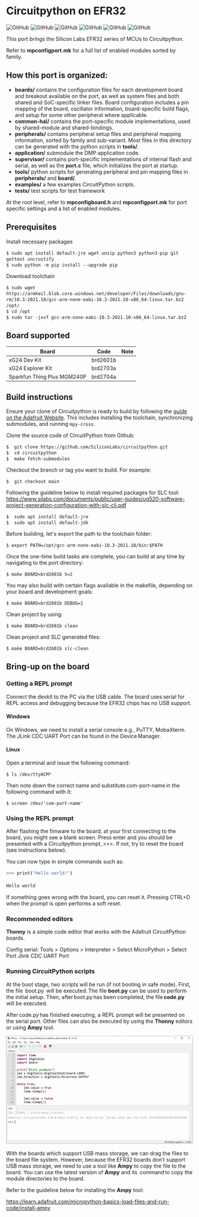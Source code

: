 # Circuitpython on EFR32 #
![GitHub](https://img.shields.io/badge/Technology-Bluetooth_BLE-green)
![GitHub](https://img.shields.io/badge/CircuitPython-8.1.0--beta.0-green)
![GitHub](https://img.shields.io/badge/GSDK-v4.2.1-green)
![GitHub](https://img.shields.io/badge/SLC-5.6.3.0-green)
![GitHub](https://img.shields.io/badge/License-MIT-green)
![GitHub](https://img.shields.io/badge/GCC_build-passing-green)

This port brings the Silicon Labs EFR32 series of MCUs to Circuitpython.

Refer to **mpconfigport.mk** for a full list of enabled modules sorted by family.

## How this port is organized: ##

- **boards/** contains the configuration files for each development board and breakout available on the port, as well as system files and both shared and SoC-specific linker files. Board configuration includes a pin mapping of the board, oscillator information, board-specific build flags, and setup for some other peripheral where applicable.
- **common-hal/** contains the port-specific module implementations, used by shared-module and shared-bindings.
- **peripherals/** contains peripheral setup files and peripheral mapping information, sorted by family and sub-variant. Most files in this directory can be generated with the python scripts in **tools/**.
- **application/** submodule the DMP application code.
- **supervisor/** contains port-specific implementations of internal flash and serial, as well as the **port.c** file, which initializes the port at startup.
- **tools/** python scripts for generating peripheral and pin mapping files in **peripherals/** and **board/**.
- **examples/** a few examples CircuitPython scripts.
- **tests/** test scripts for test framework

At the root level, refer to **mpconfigboard.h** and **mpconfigport.mk** for port specific settings and a list of enabled modules.

## Prerequisites ##

Install necessary packages

    $ sudo apt install default-jre wget unzip python3 python3-pip git gettext uncrustify
    $ sudo python -m pip install --upgrade pip

Download toolchain

    $ sudo wget https://armkeil.blob.core.windows.net/developer/Files/downloads/gnu-rm/10.3-2021.10/gcc-arm-none-eabi-10.3-2021.10-x86_64-linux.tar.bz2 /opt/
    $ cd /opt
    $ sudo tar -jxvf gcc-arm-none-eabi-10.3-2021.10-x86_64-linux.tar.bz2

## Board supported ##

| Board                       | Code         | Note               |
| --------------------------- | ------------ | ------------------ |
| xG24 Dev Kit                | brd2601b     |                    |
| xG24 Explorer Kit           | brd2703a     |                    |
| Sparkfun Thing Plus MGM240P | brd2704a     |                    |

## Build instructions ##

Ensure your clone of Circuitpython is ready to build by following the [guide on the Adafruit Website](https://learn.adafruit.com/building-circuitpython/build-circuitpython). This includes installing the toolchain, synchronizing submodules, and running `mpy-cross`.

Clone the source code of CircuitPython from Github:

    $  git clone https://github.com/SiliconLabs/circuitpython.git
    $  cd circuitpython
    $  make fetch-submodules

Checkout the branch or tag you want to build. For example:

    $  git checkout main

Following the guideline below to install required packages for SLC tool:
    https://www.silabs.com/documents/public/user-guides/ug520-software-project-generation-configuration-with-slc-cli.pdf

    $  sudo apt install default-jre
    $  sudo apt install default-jdk

Before building, let's export the path to the toolchain folder:

    $ export PATH=/opt/gcc-arm-none-eabi-10.3-2021.10/bin:$PATH


Once the one-time build tasks are complete, you can build at any time by navigating to the port directory:

    $ make BOARD=brd2601b V=2

You may also build with certain flags available in the makefile, depending on your board and development goals:

    $ make BOARD=brd2601b DEBUG=1

Clean project by using:

    $ make BOARD=brd2601b clean

Clean project and SLC generated files:

    $ make BOARD=brd2601b slc-clean

## Bring-up on the board ##

### Getting a REPL prompt ###

Connect the devkit to the PC via the USB cable. The board uses serial for REPL access and debugging because the EFR32 chips has no USB support.

#### Windows ####

On Windows, we need to install a serial console e.g., PuTTY, MobaXterm. The JLink CDC UART Port can be found in the Device Manager.

#### Linux ####

Open a terminal and issue the following command: 

    $ ls /dev/ttyACM*

Then note down the correct name and substitute com-port-name in the following command with it: 

    $ screen /dev/'com-port-name'

### Using the REPL prompt ###

After flashing the fimware to the board, at your first connecting to the board, you might see a blank screen. Press enter and you should be presented with a Circuitpython prompt, >>>. If not, try to reset the board (see instructions below). 

You can now type in simple commands such as: 

```sh
>>> print("Hello world!") 

Hello world
```

If something goes wrong with the board, you can reset it. Pressing CTRL+D when the prompt is open performs a soft reset.

### Recommended editors ###

**Thonny** is a simple code editor that works with the Adafruit CircuitPython boards. 

Config serial: Tools > Options > Interpreter > Select MicroPython > Select Port Jlink CDC UART Port

### Running CircuitPython scripts ###

At the boot stage, two scripts will be run (if not booting in safe mode). First, the file  boot.py  will be executed. The file **boot.py** can be used to perform the initial setup. Then, after boot.py has been completed, the file **code.py** will be executed.  

After code.py has finished executing, a REPL prompt will be presented on the serial port. Other files can also be executed by using the **Thonny** editors or using **Ampy** tool.

![Thony](./res/Thony.png)

With the boards which support USB mass storage, we can drag the files to the board file system. However, because the EFR32 boards don’t support USB mass storage, we need to use a tool like **Ampy** to copy the file to the board. You can use the latest version of **Ampy** and its  command to copy the module directories to the board.

Refer to the guideline below for installing the **Ampy** tool: 

https://learn.adafruit.com/micropython-basics-load-files-and-run-code/install-ampy  
